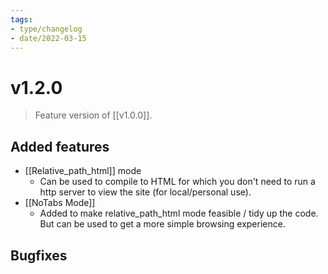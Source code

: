 ```yaml
---
tags:
- type/changelog
- date/2022-03-15
---
```


# v1.2.0
> Feature version of [[v1.0.0]].

## Added features
- [[Relative_path_html]] mode
	- Can be used to compile to HTML for which you don't need to run a http server to view the site (for local/personal use).
- [[NoTabs Mode]]
	- Added to make relative_path_html mode feasible / tidy up the code. But can be used to get a more simple browsing experience.

## Bugfixes
